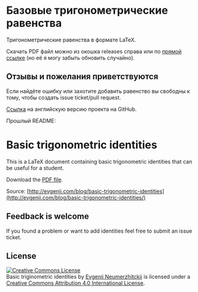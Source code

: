 # Базовые тригонометрические равенства

Тригонометрические равенства в формате LaTeX.

Скачать PDF файл можно из окошка releases справа или по [прямой ссылке](https://github.com/petsernik/trigonometric_identities_latex/releases/download/release-1.1/trigonometric_identities.pdf) (но её я могу забыть обновить случайно). 

## Отзывы и пожелания приветствуются

Если найдёте ошибку или захотите добавить равенство вы свободны к тому, чтобы создать issue ticket/pull request. 

[Ссылка](https://github.com/evgenyneu/trigonometric_identities_latex) на английскую версию проекта на GitHub.

Прошлый README:

# Basic trigonometric identities

This is a LaTeX document containing basic trigonometric identities that can be useful for a student.

Download the [PDF file](http://evgenii.com/files/2016/05/trigonometric_identities.pdf).

Source: [http://evgenii.com/blog/basic-trigonometric-identities](http://evgenii.com/blog/basic-trigonometric-identities/)

## Feedback is welcome

If you found a problem or want to add identities feel free to submit an issue ticket.

## License

<a rel="license" href="http://creativecommons.org/licenses/by/4.0/"><img alt="Creative Commons License" style="border-width:0" src="https://i.creativecommons.org/l/by/4.0/88x31.png" /></a><br /><span xmlns:dct="http://purl.org/dc/terms/" property="dct:title">Basic triginometric identities</span> by <a xmlns:cc="http://creativecommons.org/ns#" href="http://evgenii.com" property="cc:attributionName" rel="cc:attributionURL">Evgenii Neumerzhitckii</a> is licensed under a <a rel="license" href="http://creativecommons.org/licenses/by/4.0/">Creative Commons Attribution 4.0 International License</a>.
